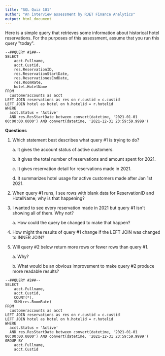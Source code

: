 ```yaml
---
title: "SQL Quiz 101"
author: "An interview assessment by RJET Finance Analytics"
output: html_document
---
```



Here is a simple query that retrieves some information about historical hotel reservations.  For the purposes of this assessment, assume that you run this query "today".

```
--##QUERY #1##--
SELECT
	acct.Fullname,
	acct.Custid,
	res.ReservationID,
	res.ReservationStartDate,
	res.ReservationesEndDate,
	res.RoomRate,
	hotel.HotelName
FROM
  customeraccounts as acct
LEFT JOIN reservations as res on r.custid = c.custid
LEFT JOIN hotel as hotel on h.hotelid = r.hotelid
WHERE
  acct.Status = 'Active' 
  AND res.ResStartDate between convert(datetime, '2021-01-01 00:00:00.0000') AND convert(datetime, '2021-12-31 23:59:59.9999')
```

**Questions**


1.  Which statement best describes what query #1 is trying to do? 

    a. It gives the account status of active customers.
 
    b. It gives the total number of reservations and amount spent for 2021.
    
    c. It gives reservation detail for reservations made in 2021.
    
    d. It summarizes hotel usage for active customers made after Jan 1st 2021.


2. When query #1 runs, I see rows with blank data for ReservationID and HotelName; why is that happening?


3. I wanted to see every reservation made in 2021 but query #1 isn't showing all of them.  Why not?  

    a. How could the query be changed to make that happen?


4. How might the results of query #1 change if the LEFT JOIN was changed to INNER JOIN?


5. Will query #2 below return more rows or fewer rows than query #1.  

    a. Why?
    
    b. What would be an obvious improvement to make query #2 produce more readable results?


```
--##QUERY #2##--
SELECT
	acct.Fullname,
	acct.Custid,
	COUNT(*),
	SUM(res.RoomRate)
FROM
  customeraccounts as acct
LEFT JOIN reservations as res on r.custid = c.custid
LEFT JOIN hotel as hotel on h.hotelid = r.hotelid
WHERE
  acct.Status = 'Active' 
  AND res.ResStartDate between convert(datetime, '2021-01-01 00:00:00.0000') AND convert(datetime, '2021-12-31 23:59:59.9999')
GROUP BY
	acct.Fullname,
	acct.Custid
```
